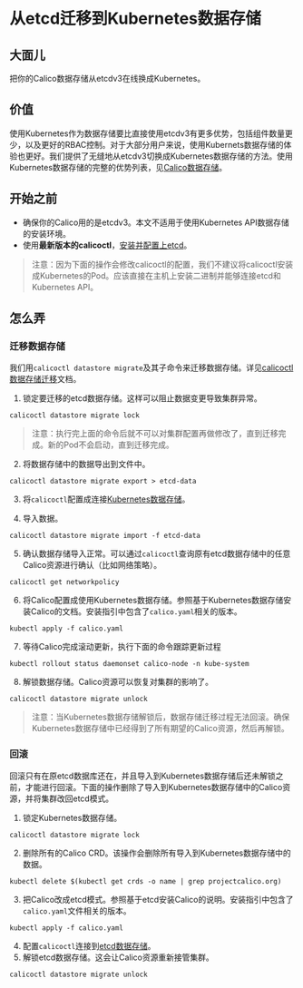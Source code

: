 # 从etcd迁移到Kubernetes数据存储

## 大面儿

把你的Calico数据存储从etcdv3在线换成Kubernetes。

## 价值

使用Kubernetes作为数据存储要比直接使用etcdv3有更多优势，包括组件数量更少，以及更好的RBAC控制。对于大部分用户来说，使用Kubernets数据存储的体验也更好。我们提供了无缝地从etcdv3切换成Kubernetes数据存储的方法。使用Kubernetes数据存储的完整的优势列表，见[Calico数据存储](../02%E5%AE%89%E8%A3%85Calico/01Kubernetes/13%E8%87%AA%E5%B7%B1%E5%8A%A8%E6%89%8B%E5%AE%89%E8%A3%85Calico/03Calico%E6%95%B0%E6%8D%AE%E5%AD%98%E5%82%A8.md#使用Kubernetes作为数据存储)。

## 开始之前

- 确保你的Calico用的是etcdv3。本文不适用于使用Kubernetes API数据存储的安装环境。
- 使用**最新版本的calicoctl**，[安装并配置上etcd](../02%E5%AE%89%E8%A3%85Calico/00%E5%AE%89%E8%A3%85Calico.md)。

> 注意：因为下面的操作会修改calicoctl的配置，我们不建议将calicoctl安装成Kubernetes的Pod。应该直接在主机上安装二进制并能够连接etcd和Kubernetes API。

## 怎么弄

### 迁移数据存储

我们用`calicoctl datastore migrate`及其子命令来迁移数据存储。详见[calicoctl数据存储迁移](../06%E5%8F%82%E8%80%83/03calicoctl/12%E6%95%B0%E6%8D%AE%E5%AD%98%E5%82%A8/01%E7%AE%80%E4%BB%8B.md)文档。

1. 锁定要迁移的etcd数据存储。这样可以阻止数据变更导致集群异常。

```shell
calicoctl datastore migrate lock
```

> 注意：执行完上面的命令后就不可以对集群配置再做修改了，直到迁移完成。新的Pod不会启动，直到迁移完成。

2. 将数据存储中的数据导出到文件中。

```shell
calicoctl datastore migrate export > etcd-data
```

3. 将`calicoctl`配置成连接[Kubernetes数据存储](02calicoctl/02%E9%85%8D%E7%BD%AEcalicoctl/03%E9%85%8D%E7%BD%AEcalicoctl%E8%BF%9E%E6%8E%A5%E5%88%B0Kubernetes%20API%E6%95%B0%E6%8D%AE%E5%AD%98%E5%82%A8.md)。

4. 导入数据。

```shell
calicoctl datastore migrate import -f etcd-data
```

5. 确认数据存储导入正常。可以通过`calicoctl`查询原有etcd数据存储中的任意Calico资源进行确认（比如网络策略）。

```shell
calicoctl get networkpolicy
```

6. 将Calico配置成使用Kubernetes数据存储。参照基于Kubernetes数据存储安装Calico的文档。安装指引中包含了`calico.yaml`相关的版本。

```shell
kubectl apply -f calico.yaml
```

7. 等待Calico完成滚动更新，执行下面的命令跟踪更新过程

```shell
kubectl rollout status daemonset calico-node -n kube-system
```

8. 解锁数据存储。Calico资源可以恢复对集群的影响了。

```shell
calicoctl datastore migrate unlock
```

> 注意：当Kubernetes数据存储解锁后，数据存储迁移过程无法回滚。确保Kubernetes数据存储中已经得到了所有期望的Calico资源，然后再解锁。

### 回滚

回滚只有在原etcd数据库还在，并且导入到Kubernetes数据存储后还未解锁之前，才能进行回滚。下面的操作删除了导入到Kubernetes数据存储中的Calico资源，并将集群改回etcd模式。

1. 锁定Kubernetes数据存储。

```shell
calicoctl datastore migrate lock
```

2. 删除所有的Calico CRD。该操作会删除所有导入到Kubernetes数据存储中的数据。

```shell
kubectl delete $(kubectl get crds -o name | grep projectcalico.org)
```

3. 把Calico改成etcd模式。参照基于etcd安装Calico的说明。安装指引中包含了`calico.yaml`文件相关的版本。

```shell
kubectl apply -f calico.yaml
```

4. 配置`calicoctl`连接到[etcd数据存储](02calicoctl/02%E9%85%8D%E7%BD%AEcalicoctl/02%E9%85%8D%E7%BD%AEcalicoctl%E8%BF%9E%E6%8E%A5%E5%88%B0etcd%E6%95%B0%E6%8D%AE%E5%AD%98%E5%82%A8.md)。
5. 解锁etcd数据存储。这会让Calico资源重新接管集群。

```shell
calicoctl datastore migrate unlock
```
